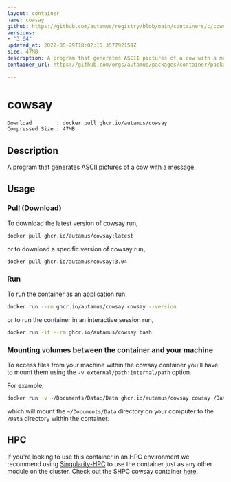 ```yaml
---
layout: container
name: cowsay
github: https://github.com/autamus/registry/blob/main/containers/c/cowsay/spack.yaml
versions:
- "3.04"
updated_at: 2022-05-29T18:02:15.357792159Z
size: 47MB
description: A program that generates ASCII pictures of a cow with a message.
container_url: https://github.com/orgs/autamus/packages/container/package/cowsay

---
```

# cowsay
```bash 
Download        : docker pull ghcr.io/autamus/cowsay
Compressed Size : 47MB
```

## Description
A program that generates ASCII pictures of a cow with a message.

## Usage
### Pull (Download)
To download the latest version of cowsay run,

```bash
docker pull ghcr.io/autamus/cowsay:latest
```

or to download a specific version of cowsay run,

```bash
docker pull ghcr.io/autamus/cowsay:3.04
```
### Run
To run the container as an application run,
```bash
docker run --rm ghcr.io/autamus/cowsay cowsay --version
```

or to run the container in an interactive session run,
```bash
docker run -it --rm ghcr.io/autamus/cowsay bash
```

### Mounting volumes between the container and your machine
To access files from your machine within the cowsay container you'll have to mount them using the `-v external/path:internal/path` option.

For example,
```bash
docker run -v ~/Documents/Data:/Data ghcr.io/autamus/cowsay cowsay /Data/myData.csv
```
which will mount the `~/Documents/Data` directory on your computer to the `/Data` directory within the container.

## HPC
If you're looking to use this container in an HPC environment we recommend using [Singularity-HPC](https://singularity-hpc.readthedocs.io) to use the container just as any other module on the cluster. Check out the SHPC cowsay container [here](https://singularityhub.github.io/singularity-hpc/r/ghcr.io-autamus-cowsay/).
